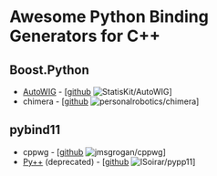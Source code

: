 # Awesome Python Binding Generators for C++

## Boost.Python

* [AutoWIG](https://autowig.readthedocs.io) - [[github](https://github.com/StatisKit/AutoWIG) ![StatisKit/AutoWIG](https://img.shields.io/github/stars/StatisKit/AutoWIG.svg?style=social&label=Star&maxAge=2592000)]
* chimera - [[github](https://github.com/personalrobotics/chimera) ![personalrobotics/chimera](https://img.shields.io/github/stars/personalrobotics/chimera.svg?style=social&label=Star&maxAge=2592000)]

## pybind11

* cppwg - [[github](https://github.com/jmsgrogan/cppwg) ![jmsgrogan/cppwg](https://img.shields.io/github/stars/jmsgrogan/cppwg.svg?style=social&label=Star&maxAge=2592000)]
* [Py++](http://pypp11.readthedocs.io/en/latest/) (deprecated) - [[github](https://github.com/ISoirar/pypp11) ![ISoirar/pypp11](https://img.shields.io/github/stars/ISoirar/pypp11.svg?style=social&label=Star&maxAge=2592000)]
